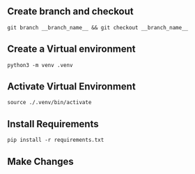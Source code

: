 ## Create branch and checkout 
`git branch __branch_name__ && git checkout __branch_name__`

## Create a Virtual environment
`python3 -m venv .venv`

## Activate Virtual Environment
`source ./.venv/bin/activate`

## Install Requirements
`pip install -r requirements.txt`

## Make Changes